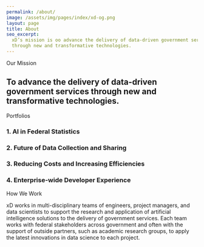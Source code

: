 ```yaml
---
permalink: /about/
image: /assets/img/pages/index/xd-og.png
layout: page
title: About
seo_excerpt:
  xD’s mission is oo advance the delivery of data-driven government services
  through new and transformative technologies.
---
```


<section class="mission">
  <div class="grid-container">
    <div class="breadcrumb">Our Mission</div>
    <h2>
      To advance the delivery of data-driven government services through new and
      transformative technologies.
    </h2>
  </div>
</section>

<section class="priorities">
  <div class="grid-container">
    <div class="breadcrumb">Portfolios</div>
    <div class="grid-row">
      <div class="grid-col-6">
        <div class="about-priority">
          <h3>1. AI in Federal Statistics</h3>
        </div>
        <div class="about-priority">
          <h3>2. Future of Data Collection and Sharing</h3>
        </div>
      </div>
      <div class="grid-col-6">
        <div class="about-priority">
          <h3>3. Reducing Costs and Increasing Efficiencies</h3>
        </div>
        <div class="about-priority">
          <h3>4. Enterprise-wide Developer Experience</h3>
        </div>
      </div>
    </div>
  </div>
</section>

<section class="ai">
  <div class="grid-container">
    <div class="breadcrumb">How We Work</div>
    <p>
      xD works in multi-disciplinary teams of engineers, project managers, and
      data scientists to support the research and application of artificial
      intelligence solutions to the delivery of government services. Each team
      works with federal stakeholders across government and often with the
      support of outside partners, such as academic research groups, to apply
      the latest innovations in data science to each project.
    </p>
  </div>
</section>

<!-- {% include components/hiring.html %} -->
